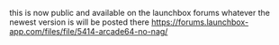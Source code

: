 this is now public and available on the launchbox forums
whatever the newest version is will be posted there
https://forums.launchbox-app.com/files/file/5414-arcade64-no-nag/
